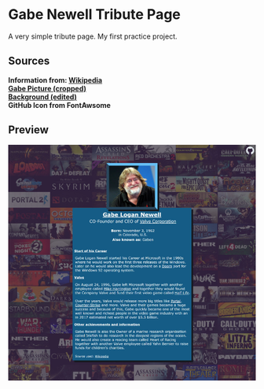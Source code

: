 # Gabe Newell Tribute Page

A very simple tribute page. My first practice project.

## Sources

**Information from: [Wikipedia](https://en.wikipedia.org/wiki/Gabe_Newell)**  
**[Gabe Picture (cropped)](https://i.insider.com/587f85aef10a9a2a768b5afa?width=700&format=jpeg&auto=webp)**  
**[Background (edited)](https://i.imgur.com/cYiVA8q.png)**  
**GitHub Icon from FontAwsome**

## Preview

![Preview](media/images/preview.jpg)